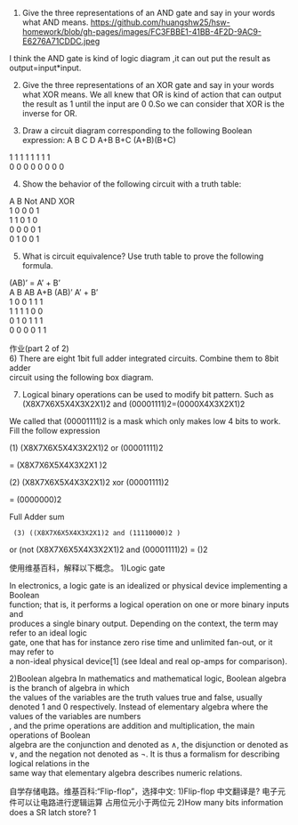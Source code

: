 1) Give the three representations of an AND gate and say in your words what AND means.
https://github.com/huangshw25/hsw-homework/blob/gh-pages/images/FC3FBBE1-41BB-4F2D-9AC9-E6276A71CDDC.jpeg


I think the AND gate is kind of logic diagram ,it can out put the result as output=input*input.

2) Give the three representations of an XOR gate and say in your words what XOR means.
We all knew that OR is kind of action that can output the result as 1 until the input are 0 0.So we can consider that XOR is 
the inverse for OR.

3) Draw a circuit diagram corresponding to the following Boolean expression: 
A	B	C	D	A+B	B+C	(A+B)(B+C)  

1	1	1	1	1	1	1  1  
0	0	0	0	0	0	0  0  


4) Show the behavior of the following circuit with a truth table:

A	B	Not	AND	XOR  
1	0	0	0	1  
1	1	0	1	0  
0	0	0	0	1  
0	1	0	0	1  

5) What is circuit equivalence? Use truth table to prove the following formula.

(AB)’ = A’ + B’  
A	B	AB	A+B	(AB)’	 A’ + B’  
1	0	0	1	1	1  
1	1	1	1	0	0  
0	1	0	1	1	1  
0	0	0	0	1	1  



  
作业(part 2 of 2)  
6) There are eight 1bit full adder integrated circuits. Combine them to 8bit adder  
circuit using the following box diagram.  


7) Logical binary operations can be used to modify bit pattern. Such as
(X8X7X6X5X4X3X2X1)2 and (00001111)2=(0000X4X3X2X1)2

We called that (00001111)2 is a mask which only makes low 4 bits to work. Fill the follow
expression

(1) (X8X7X6X5X4X3X2X1)2 or (00001111)2   

= (X8X7X6X5X4X3X2X1 )2

(2) (X8X7X6X5X4X3X2X1)2 xor (00001111)2   

= (0000000)2  

 Full Adder
sum

     (3) ((X8X7X6X5X4X3X2X1)2 and (11110000)2 )  
     
or (not (X8X7X6X5X4X3X2X1)2 and (00001111)2)
 = ()2

使用维基百科，解释以下概念。
1)Logic gate 


In electronics, a logic gate is an idealized or physical device implementing a Boolean  
function; that is, it performs a logical operation on one or more binary inputs and  
produces a single binary output. Depending on the context, the term may refer to an ideal logic  
gate, one that has for instance zero rise time and unlimited fan-out, or it may refer to  
a non-ideal physical device[1] (see Ideal and real op-amps for comparison).  

2)Boolean algebra
In mathematics and mathematical logic, Boolean algebra is the branch of algebra in which  
the values of the variables are the truth values true and false, usually denoted 1 and 0 
respectively. Instead of elementary algebra where the values of the variables are numbers  
, and the prime operations are addition and multiplication, the main operations of Boolean   
algebra are the conjunction and denoted as ∧, the disjunction or denoted as ∨, and the 
negation not denoted as ¬. It is thus a formalism for describing logical relations in the   
same way that elementary algebra describes numeric relations.


自学存储电路。维基百科:“Flip-flop”，选择中文: 
1)Flip-flop 中文翻译是?
电子元件可以让电路进行逻辑运算
占用位元小于两位元
2)How many bits information does a SR latch store?
1


